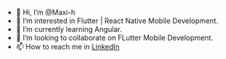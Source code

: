 - 👋 Hi, I’m @Maxi-h
- 👀 I’m interested in Flutter | React Native Mobile Development.
- 🌱 I’m currently learning Angular.
- 💞️ I’m looking to collaborate on FLutter Mobile Development.
- 📫 How to reach me in [LinkedIn](www.linkedin.com/in/juan-maxi-huillca)

<!---
Maxi-h/Maxi-h is a ✨ special ✨ repository because its `README.md` (this file) appears on your GitHub profile.
You can click the Preview link to take a look at your changes.
--->

